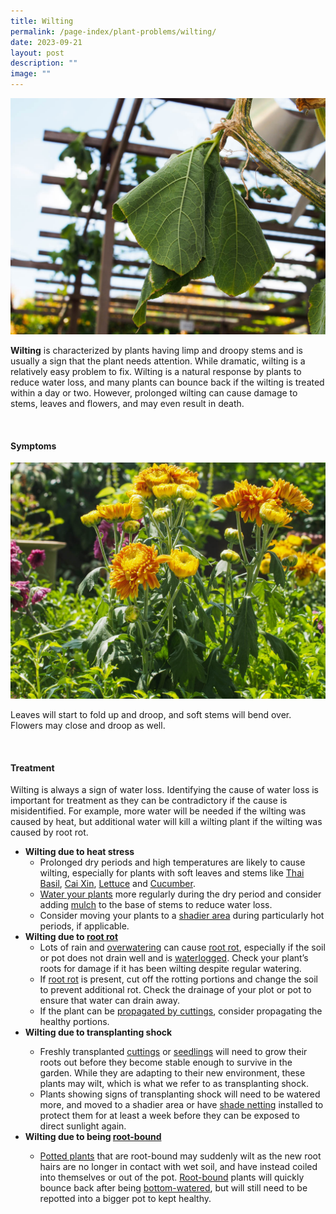 ```yaml
---
title: Wilting
permalink: /page-index/plant-problems/wilting/
date: 2023-09-21
layout: post
description: ""
image: ""
---
```

<section>
	<img title="A pumpkin plant wilting in the heat. Photo by Jacqueline Chua." src="/images/Plant%20problems/Wilting_JacChua%20(2).jpg">
	<p><b>Wilting</b> is characterized by plants having limp and droopy stems and is usually a sign that the plant needs attention. While dramatic, wilting is a relatively easy problem to fix. Wilting is a natural response by plants to reduce water loss, and many plants can bounce back if the wilting is treated within a day or two. However, prolonged wilting can cause damage to stems, leaves and flowers, and may even result in death.</p>
	<br>
</section>

<section>
	<h4>Symptoms</h4> 
	<img title="A marigold wilting from prolonged heat stress. Photo by Jacqueline Chua." src="/images/Plant%20problems/Wilting_JacChua.jpg">
	<p>Leaves will start to fold up and droop, and soft stems will bend over. Flowers may close and droop as well.</p>
	<br>
</section>

<section>
	<h4>Treatment</h4>
	<p>Wilting is always a sign of water loss. Identifying the cause of water loss is important for treatment as they can be contradictory if the cause is misidentified. For example, more water will be needed if the wilting was caused by heat, but additional water will kill a wilting plant if the wilting was caused by root rot.</p>
  <ul>
	  <li><b>Wilting due to heat stress</b>
			<ul>
				<li>Prolonged dry periods and high temperatures are likely to cause wilting, especially for plants with soft leaves and stems like <a href="/page-index/edible-plants/thai-basil/">Thai Basil</a>, <a href="/page-index/edible-plants/cai-xin/">Cai Xin</a>, <a href="/page-index/edible-plants/lettuce/">Lettuce</a> and <a href="/page-index/edible-plants/cucumber/">Cucumber</a>.</li>
				<li><a href="/page-index/horticulture-techniques/watering/">Water your plants</a> more regularly during the dry period and consider adding <a href="/page-index/horticulture-techniques/mulching/">mulch</a> to the base of stems to reduce water loss.</li>
				<li>Consider moving your plants to a <a href="/page-index/horticulture-techniques/gauging-light/">shadier area</a> during particularly hot periods, if applicable.</li>
			</ul></li>
  	<li><b>Wilting due to <a href="/page-index/plant-problems/root-rot/">root rot</a></b>
				<ul>
					<li>Lots of rain and <a href="/page-index/horticulture-techniques/watering/">overwatering</a> can cause <a href="/page-index/plant-problems/root-rot/">root rot</a>, especially if the soil or pot does not drain well and is <a href="/page-index/plant-problems/waterlogging/">waterlogged</a>. Check your plant’s roots for damage if it has been wilting despite regular watering.</li>
					<li>If <a href="/page-index/plant-problems/root-rot/">root rot</a> is present, cut off the rotting portions and change the soil to prevent additional rot. Check the drainage of your plot or pot to ensure that water can drain away. </li>
					<li>If the plant can be <a href="/page-index/horticulture-techniques/propagating-by-cuttings/">propagated by cuttings</a>, consider propagating the healthy portions. </li>
				</ul></li>
		<li><b>Wilting due to transplanting shock</b></li>
		<ul>
			<li>Freshly transplanted <a href="/page-index/horticulture-techniques/propagating-by-cuttings/">cuttings</a> or <a href="/page-index/horticulture-techniques/propagating-by-seed/">seedlings</a> will need to grow their roots out before they become stable enough to survive in the garden. While they are adapting to their new environment, these plants may wilt, which is what we refer to as transplanting shock.</li>
			<li>Plants showing signs of transplanting shock will need to be watered more, and moved to a shadier area or have <a href="/page-index/hardscapes/netting/">shade netting</a> installed to protect them for at least a week before they can be exposed to direct sunlight again. </li>
	</ul>
		<li><b>Wilting due to being <a href="/page-index/plant-problems/root-bound/">root-bound</a></b></li>
			<ul>
				<li><a href="/page-index/horticulture-techniques/planting-in-containers/">Potted plants</a> that are root-bound may suddenly wilt as the new root hairs are no longer in contact with wet soil, and have instead coiled into themselves or out of the pot. <a href="/page-index/plant-problems/root-bound/">Root-bound</a> plants will quickly bounce back after being <a href="/page-index/horticulture-techniques/bottom-watering/">bottom-watered</a>, but will still need to be repotted into a bigger pot to kept healthy.</li>
		</ul>
</ul></section>